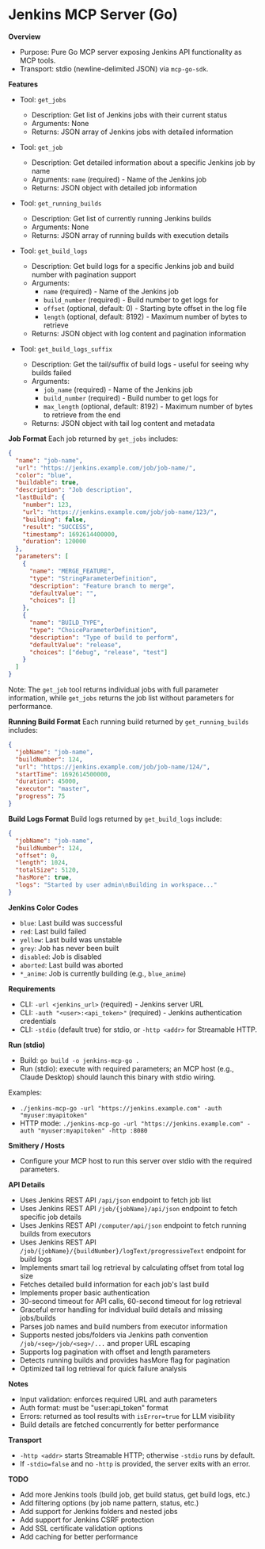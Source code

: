 # Jenkins MCP Server (Go)

**Overview**
- Purpose: Pure Go MCP server exposing Jenkins API functionality as MCP tools.
- Transport: stdio (newline-delimited JSON) via `mcp-go-sdk`.

**Features**
- Tool: `get_jobs`
  - Description: Get list of Jenkins jobs with their current status
  - Arguments: None
  - Returns: JSON array of Jenkins jobs with detailed information

- Tool: `get_job`
  - Description: Get detailed information about a specific Jenkins job by name
  - Arguments: `name` (required) - Name of the Jenkins job
  - Returns: JSON object with detailed job information

- Tool: `get_running_builds`
  - Description: Get list of currently running Jenkins builds
  - Arguments: None
  - Returns: JSON array of running builds with execution details

- Tool: `get_build_logs`
  - Description: Get build logs for a specific Jenkins job and build number with pagination support
  - Arguments: 
    - `name` (required) - Name of the Jenkins job
    - `build_number` (required) - Build number to get logs for
    - `offset` (optional, default: 0) - Starting byte offset in the log file
    - `length` (optional, default: 8192) - Maximum number of bytes to retrieve
  - Returns: JSON object with log content and pagination information

- Tool: `get_build_logs_suffix`
  - Description: Get the tail/suffix of build logs - useful for seeing why builds failed
  - Arguments:
    - `job_name` (required) - Name of the Jenkins job
    - `build_number` (required) - Build number to get logs for
    - `max_length` (optional, default: 8192) - Maximum number of bytes to retrieve from the end
  - Returns: JSON object with tail log content and metadata

**Job Format**
Each job returned by `get_jobs` includes:
```json
{
  "name": "job-name",
  "url": "https://jenkins.example.com/job/job-name/",
  "color": "blue",
  "buildable": true,
  "description": "Job description",
  "lastBuild": {
    "number": 123,
    "url": "https://jenkins.example.com/job/job-name/123/",
    "building": false,
    "result": "SUCCESS",
    "timestamp": 1692614400000,
    "duration": 120000
  },
  "parameters": [
    {
      "name": "MERGE_FEATURE",
      "type": "StringParameterDefinition",
      "description": "Feature branch to merge",
      "defaultValue": "",
      "choices": []
    },
    {
      "name": "BUILD_TYPE",
      "type": "ChoiceParameterDefinition", 
      "description": "Type of build to perform",
      "defaultValue": "release",
      "choices": ["debug", "release", "test"]
    }
  ]
}
```

Note: The `get_job` tool returns individual jobs with full parameter information, while `get_jobs` returns the job list without parameters for performance.

**Running Build Format**
Each running build returned by `get_running_builds` includes:
```json
{
  "jobName": "job-name",
  "buildNumber": 124,
  "url": "https://jenkins.example.com/job/job-name/124/",
  "startTime": 1692614500000,
  "duration": 45000,
  "executor": "master",
  "progress": 75
}
```

**Build Logs Format**
Build logs returned by `get_build_logs` include:
```json
{
  "jobName": "job-name",
  "buildNumber": 124,
  "offset": 0,
  "length": 1024,
  "totalSize": 5120,
  "hasMore": true,
  "logs": "Started by user admin\nBuilding in workspace..."
}
```

**Jenkins Color Codes**
- `blue`: Last build was successful
- `red`: Last build failed
- `yellow`: Last build was unstable
- `grey`: Job has never been built
- `disabled`: Job is disabled
- `aborted`: Last build was aborted
- `*_anime`: Job is currently building (e.g., `blue_anime`)

**Requirements**
- CLI: `-url <jenkins_url>` (required) - Jenkins server URL
- CLI: `-auth "<user>:<api_token>"` (required) - Jenkins authentication credentials
- CLI: `-stdio` (default true) for stdio, or `-http <addr>` for Streamable HTTP.

**Run (stdio)**
- Build: `go build -o jenkins-mcp-go .`
- Run (stdio): execute with required parameters; an MCP host (e.g., Claude Desktop) should launch this binary with stdio wiring.

Examples:
- `./jenkins-mcp-go -url "https://jenkins.example.com" -auth "myuser:myapitoken"`
- HTTP mode: `./jenkins-mcp-go -url "https://jenkins.example.com" -auth "myuser:myapitoken" -http :8080`

**Smithery / Hosts**
- Configure your MCP host to run this server over stdio with the required parameters.

**API Details**
- Uses Jenkins REST API `/api/json` endpoint to fetch job list
- Uses Jenkins REST API `/job/{jobName}/api/json` endpoint to fetch specific job details
- Uses Jenkins REST API `/computer/api/json` endpoint to fetch running builds from executors
- Uses Jenkins REST API `/job/{jobName}/{buildNumber}/logText/progressiveText` endpoint for build logs
- Implements smart tail log retrieval by calculating offset from total log size
- Fetches detailed build information for each job's last build
- Implements proper basic authentication
- 30-second timeout for API calls, 60-second timeout for log retrieval
- Graceful error handling for individual build details and missing jobs/builds
- Parses job names and build numbers from executor information
- Supports nested jobs/folders via Jenkins path convention `/job/<seg>/job/<seg>/...` and proper URL escaping
- Supports log pagination with offset and length parameters
- Detects running builds and provides hasMore flag for pagination
- Optimized tail log retrieval for quick failure analysis

**Notes**
- Input validation: enforces required URL and auth parameters
- Auth format: must be "user:api_token" format
- Errors: returned as tool results with `isError=true` for LLM visibility
- Build details are fetched concurrently for better performance

**Transport**
- `-http <addr>` starts Streamable HTTP; otherwise `-stdio` runs by default.
- If `-stdio=false` and no `-http` is provided, the server exits with an error.

**TODO**
- Add more Jenkins tools (build job, get build status, get build logs, etc.)
- Add filtering options (by job name pattern, status, etc.)
- Add support for Jenkins folders and nested jobs
- Add support for Jenkins CSRF protection
- Add SSL certificate validation options
- Add caching for better performance

